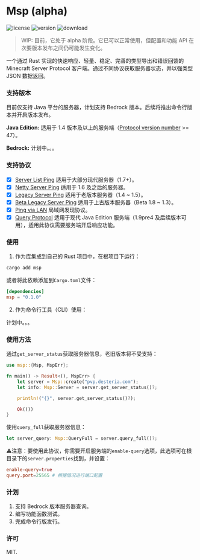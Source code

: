 # Msp (alpha)

![license](https://flat.badgen.net/badge/license/MIT/blue) ![version](https://flat.badgen.net/crates/v/msp) ![download](https://flat.badgen.net/crates/d/msp)

> WIP: 目前，它处于 alpha 阶段。它已可以正常使用，但配置和功能 API 在次要版本发布之间仍可能发生变化。

一个通过 Rust 实现的快速响应、轻量、稳定、完善的类型导出和错误回馈的 Minecraft Server Protocol 客户端。通过不同协议获取服务器状态，并以强类型 JSON 数据返回。

### 支持版本

目前仅支持 Java 平台的服务器，计划支持 Bedrock 版本。后续将推出命令行版本并开启版本发布。

**Java Edition:** 适用于 1.4 版本及以上的服务端（[Protocol version number](https://wiki.vg/Protocol_version_numbers) >= 47）。

**Bedrock:** 计划中。。。

### 支持协议

- [x] [Server List Ping](https://wiki.vg/Server_List_Ping) 适用于大部分现代服务器（1.7+）。
- [x] [Netty Server Ping](https://wiki.vg/Server_List_Ping#1.6) 适用于 1.6 及之后的服务器。
- [x] [Legacy Server Ping](https://wiki.vg/Server_List_Ping#1.4_to_1.5) 适用于老版本服务器（1.4 ~ 1.5）。
- [x] [Beta Legacy Server Ping](https://wiki.vg/Server_List_Ping#Beta_1.8_to_1.3) 适用于上古版本服务器（Beta 1.8 ~ 1.3）。
- [x] [Ping via LAN](https://wiki.vg/Server_List_Ping#Ping_via_LAN_.28Open_to_LAN_in_Singleplayer.29) 局域网发现协议。
- [x] [Query Protocol](https://wiki.vg/Query) 适用于现代 Java Edition 服务端（1.9pre4 及后续版本可用），适用此协议需要服务端开启响应功能。

### 使用

1. 作为库集成到自己的 Rust 项目中，在根项目下运行：

```bash
cargo add msp
```

或者将此依赖添加到`Cargo.toml`文件：

```toml
[dependencies]
msp = "0.1.0"
```

2. 作为命令行工具（CLI）使用：

计划中。。。

### 使用方法

通过`get_server_status`获取服务器信息，老旧版本将不受支持：

```rust
use msp::{Msp, MspErr};

fn main() -> Result<(), MspErr> {
    let server = Msp::create("pvp.desteria.com");
    let info: Msp::Server = server.get_server_status()?;

    println!("{}", server.get_server_status()?);

    Ok(())
}
```

使用`query_full`获取服务器信息：

```rust
let server_query: Msp::QueryFull = server.query_full()?;
```

:warning:注意：要使用此协议，你需要开启服务端的`enable-query`选项，此选项可在根目录下的`server.properties`找到，并设置：

```toml
enable-query=true
query.port=25565 # 根据情况进行端口配置
```

### 计划

1. 支持 Bedrock 版本服务器查询。
2. 编写功能函数测试。
3. 完成命令行版发行。

### 许可

MIT.

